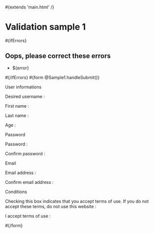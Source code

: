 \#{extends 'main.html' /}

# Validation sample 1

\#{ifErrors}

## Oops, please correct these errors

- ${error}

\#{/ifErrors} \#{form @Sample1.handleSubmit()}

User informations

Desired username :

First name :

Last name :

Age :

Password

Password :

Confirm password :

Email

Email address :

Confirm email address :

Conditions

Checking this box indicates that you accept terms of use. If you do not accept these terms, do not use this website :

I accept terms of use :

\#{/form}
